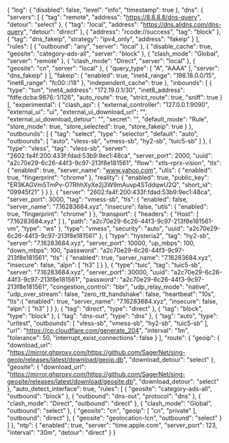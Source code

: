 {
  "log": {
    "disabled": false,
    "level": "info",
    "timestamp": true
  },
    "dns": {
        "servers": [
            {
                "tag": "remote",
                "address": "https://8.8.8.8/dns-query",
                "detour": "select"
            },
            {
                "tag": "local",
                "address": "https://dns.alidns.com/dns-query",
                "detour": "direct"
            },
            {
                "address": "rcode://success",
                "tag": "block"
            },
            {
                "tag": "dns_fakeip",
                "strategy": "ipv4_only",
                "address": "fakeip"
            }
        ],
        "rules": [
            {
                "outbound": "any",
                "server": "local"
            },
            {
                "disable_cache": true,
                "geosite": "category-ads-all",
                "server": "block"
            },
            {
                "clash_mode": "Global",
                "server": "remote"
            },
            {
                "clash_mode": "Direct",
                "server": "local"
            },
            {
                "geosite": "cn",
                "server": "local"
            },
             {
               "query_type": [
                "A",
                "AAAA"
               ],
              "server": "dns_fakeip"
            }
          ],
           "fakeip": {
           "enabled": true,
           "inet4_range": "198.18.0.0/15",
           "inet6_range": "fc00::/18"
         },
          "independent_cache": true
        },
      "inbounds": [
    {
      "type": "tun",
      "inet4_address": "172.19.0.1/30",
      "inet6_address": "fdfe:dcba:9876::1/126",
      "auto_route": true,
      "strict_route": true,
      "sniff": true
    }
  ],
  "experimental": {
    "clash_api": {
      "external_controller": "127.0.0.1:9090",
      "external_ui": "ui",
      "external_ui_download_url": "",
      "external_ui_download_detour": "",
      "secret": "",
      "default_mode": "Rule",
      "store_mode": true,
      "store_selected": true,
      "store_fakeip": true
    }
  },
  "outbounds": [
    {
      "tag": "select",
      "type": "selector",
      "default": "auto",
      "outbounds": [
        "auto",
        "vless-sb",
        "vmess-sb",
        "hy2-sb",
        "tuic5-sb"
      ]
    },
    {
      "type": "vless",
      "tag": "vless-sb",
      "server": "2602:fa4f:200:433f:fdad:53b9:9ec1:48ca",
      "server_port": 2000,
      "uuid": "a2c70e29-6c26-44f3-9c97-213f8e181561",
      "flow": "xtls-rprx-vision",
      "tls": {
        "enabled": true,
        "server_name": "www.yahoo.com",
        "utls": {
          "enabled": true,
          "fingerprint": "chrome"
        },
      "reality": {
          "enabled": true,
          "public_key": "ER3KAGVm5TmPv-O7RhhXyXe2j3W9mAuvp4STddqwU2Q",
          "short_id": "09945f21"
        }
      }
    },
{
            "server": "2602:fa4f:200:433f:fdad:53b9:9ec1:48ca",
            "server_port": 3000,
            "tag": "vmess-sb",
            "tls": {
                "enabled": false,
                "server_name": "7.16283684.xyz",
                "insecure": false,
                "utls": {
                    "enabled": true,
                    "fingerprint": "chrome"
                }
            },
            "transport": {
                "headers": {
                    "Host": [
                        "7.16283684.xyz"
                    ]
                },
                "path": "a2c70e29-6c26-44f3-9c97-213f8e181561-vm",
                "type": "ws"
            },
            "type": "vmess",
            "security": "auto",
            "uuid": "a2c70e29-6c26-44f3-9c97-213f8e181561"
        },
    {
        "type": "hysteria2",
        "tag": "hy2-sb",
        "server": "7.16283684.xyz",
        "server_port": 10000,
        "up_mbps": 100,
        "down_mbps": 100,
        "password": "a2c70e29-6c26-44f3-9c97-213f8e181561",
        "tls": {
            "enabled": true,
            "server_name": "7.16283684.xyz",
            "insecure": false,
            "alpn": [
                "h3"
            ]
        }
    },
        {
            "type":"tuic",
            "tag": "tuic5-sb",
            "server": "7.16283684.xyz",
            "server_port": 30000,
            "uuid": "a2c70e29-6c26-44f3-9c97-213f8e181561",
            "password": "a2c70e29-6c26-44f3-9c97-213f8e181561",
            "congestion_control": "bbr",
            "udp_relay_mode": "native",
            "udp_over_stream": false,
            "zero_rtt_handshake": false,
            "heartbeat": "10s",
            "tls":{
                "enabled": true,
                "server_name": "7.16283684.xyz",
                "insecure": false,
                "alpn": [
                    "h3"
                ]
            }
        },
    {
      "tag": "direct",
      "type": "direct"
    },
    {
      "tag": "block",
      "type": "block"
    },
    {
      "tag": "dns-out",
      "type": "dns"
    },
    {
      "tag": "auto",
      "type": "urltest",
      "outbounds": [
        "vless-sb",
        "vmess-sb",
        "hy2-sb",
        "tuic5-sb"
      ],
      "url": "https://cp.cloudflare.com/generate_204",
      "interval": "1m",
      "tolerance": 50,
      "interrupt_exist_connections": false
    }
  ],
  "route": {
      "geoip": {
      "download_url": "https://mirror.ghproxy.com/https://github.com/SagerNet/sing-geoip/releases/latest/download/geoip.db",
      "download_detour": "select"
    },
    "geosite": {
      "download_url": "https://mirror.ghproxy.com/https://github.com/SagerNet/sing-geosite/releases/latest/download/geosite.db",
      "download_detour": "select"
    },
    "auto_detect_interface": true,
    "rules": [
      {
        "geosite": "category-ads-all",
        "outbound": "block"
      },
      {
        "outbound": "dns-out",
        "protocol": "dns"
      },
      {
        "clash_mode": "Direct",
        "outbound": "direct"
      },
      {
        "clash_mode": "Global",
        "outbound": "select"
      },
      {
        "geosite": "cn",
        "geoip": [
          "cn",
          "private"
        ],
        "outbound": "direct"
      },
      {
        "geosite": "geolocation-!cn",
        "outbound": "select"
      }
    ]
  },
    "ntp": {
    "enabled": true,
    "server": "time.apple.com",
    "server_port": 123,
    "interval": "30m",
    "detour": "direct"
  }
}
